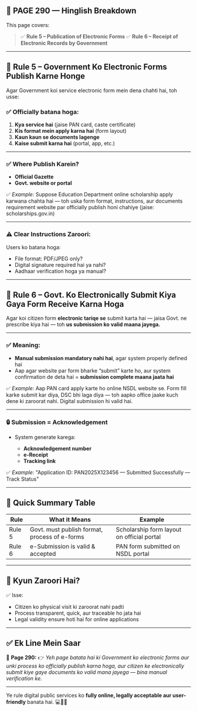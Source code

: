 ## 📄 **PAGE 290 — Hinglish Breakdown**

This page covers:

> ✅ **Rule 5 – Publication of Electronic Forms**
> ✅ **Rule 6 – Receipt of Electronic Records by Government**

---

## 🔹 **Rule 5 – Government Ko Electronic Forms Publish Karne Honge**

Agar Government koi service electronic form mein dena chahti hai, toh usse:

### ✅ Officially batana hoga:

1. **Kya service hai** (jaise PAN card, caste certificate)
2. **Kis format mein apply karna hai** (form layout)
3. **Kaun kaun se documents lagenge**
4. **Kaise submit karna hai** (portal, app, etc.)

---

### ✅ Where Publish Karein?

* **Official Gazette**
* **Govt. website or portal**

✅ *Example:*
Suppose Education Department online scholarship apply karwana chahta hai — toh uska form format, instructions, aur documents requirement website par officially publish honi chahiye (jaise: scholarships.gov.in)

---

### ⚠️ Clear Instructions Zaroori:

Users ko batana hoga:

* File format: PDF/JPEG only?
* Digital signature required hai ya nahi?
* Aadhaar verification hoga ya manual?

---

## 🔹 **Rule 6 – Govt. Ko Electronically Submit Kiya Gaya Form Receive Karna Hoga**

Agar koi citizen form **electronic tariqe se** submit karta hai — jaisa Govt. ne prescribe kiya hai — toh **us submission ko valid maana jayega.**

---

### ✅ Meaning:

* **Manual submission mandatory nahi hai**, agar system properly defined hai
* Aap agar website par form bharke “submit” karte ho, aur system confirmation de deta hai = **submission complete maana jaata hai**

✅ *Example:*
Aap PAN card apply karte ho online NSDL website se. Form fill karke submit kar diya, DSC bhi laga diya — toh aapko office jaake kuch dene ki zaroorat nahi. Digital submission hi valid hai.

---

### 🔒 Submission = Acknowledgement

* System generate karega:

  * **Acknowledgement number**
  * **e-Receipt**
  * **Tracking link**

✅ *Example:*
"Application ID: PAN2025X123456 — Submitted Successfully — Track Status"

---

## 🧩 **Quick Summary Table**

| Rule   | What it Means                                 | Example                                    |
| ------ | --------------------------------------------- | ------------------------------------------ |
| Rule 5 | Govt. must publish format, process of e-forms | Scholarship form layout on official portal |
| Rule 6 | e-Submission is valid & accepted              | PAN form submitted on NSDL portal          |

---

## 🔹 **Kyun Zaroori Hai?**

✅ Isse:

* Citizen ko physical visit ki zaroorat nahi padti
* Process transparent, quick, aur traceable ho jata hai
* Legal validity ensure hoti hai for online applications

---

## ✅ **Ek Line Mein Saar**

📌 **Page 290:**
👉 *Yeh page batata hai ki Government ko electronic forms aur unki process ko officially publish karna hoga, aur citizen ke electronically submit kiye gaye documents ko valid mana jayega — bina manual verification ke.*

---

Ye rule digital public services ko **fully online, legally acceptable aur user-friendly** banata hai. 💻📝✅

